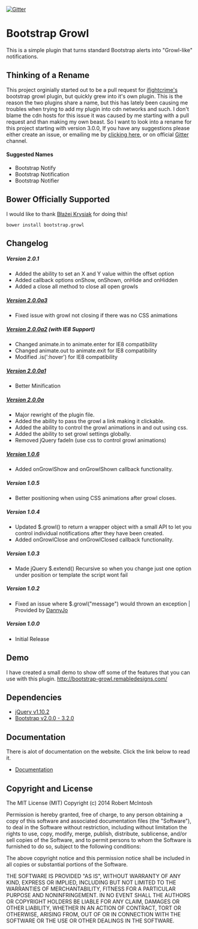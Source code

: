 [![Gitter](https://badges.gitter.im/Join%20Chat.svg)](https://gitter.im/mouse0270/bootstrap-growl?utm_source=badge&utm_medium=badge&utm_campaign=pr-badge&utm_content=badge)
# Bootstrap Growl
This is a simple plugin that turns standard Bootstrap alerts into "Growl-like" notifications.

## Thinking of a Rename
This project orginially started out to be a pull request for [ifightcrime's](https://github.com/ifightcrime/bootstrap-growl) bootstrap growl plugin, but quickly grew into it's own plugin. This is the reason the two plugins share a name, but this has lately been causing me troubles when trying to add my plugin into cdn networks and such. I don't blame the cdn hosts for this issue it was caused by me starting with a pull request and than making my own beast. So I want to look into a rename for this project starting with version 3.0.0, If you have any suggestions please either create an issue, or emailing me by [clicking here](mailto://rmcintosh@remabledesigns.com), or on official [Gitter](https://gitter.im/mouse0270/bootstrap-growl) channel.

#### Suggested Names
- Bootstrap Notify
- Bootstrap Notification
- Bootstrap Notifier


## Bower Officially Supported
I would like to thank [Błażej Krysiak](https://github.com/IjinPL) for doing this!
```
bower install bootstrap.growl 
```

## Changelog
##### Version 2.0.1
- Added the ability to set an X and Y value within the offset option
- Added callback options onShow, onShown, onHide and onHidden
- Added a close all method to close all open growls

##### [Version 2.0.0a3](http://bootstrap-growl.remabledesigns.com/2.0.0a3/)
- Fixed issue with growl not closing if there was no CSS animations

##### [Version 2.0.0a2](http://bootstrap-growl.remabledesigns.com/2.0.0a2/) (with IE8 Support)
- Changed animate.in to animate.enter for IE8 compatibility
- Changed animate.out to animate.exit for IE8 compatibility
- Modified .is(':hover') for IE8 compatibility

##### [Version 2.0.0a1](http://bootstrap-growl.remabledesigns.com/2.0.0a1/)
- Better Minification

##### [Version 2.0.0a](http://bootstrap-growl.remabledesigns.com/2.0.0a1/)
- Major rewright of the plugin file.
- Added the ability to pass the growl a link making it clickable.
- Added the ability to control the growl animations in and out using css.
- Added the ability to set growl settings globally.
- Removed jQuery fadeIn (use css to control growl animations)

##### [Version 1.0.6](http://bootstrap-growl.remabledesigns.com/1.0.6/)
- Added onGrowlShow and onGrowlShown callback functionality.

##### Version 1.0.5
- Better positioning when using CSS animations after growl closes.

##### Version 1.0.4
- Updated $.growl() to return a wrapper object with a small API to let you control individual notifications after they have been created.
- Added onGrowlClose and onGrowlClosed callback functionality.

##### Version 1.0.3
- Made jQuery $.extend() Recursive so when you change just one option under position or template the script wont fail

##### Version 1.0.2
- Fixed an issue where $.growl("message") would thrown an exception | Provided by [DannyJo](https://github.com/DannyJo/bootstrap-growl)

##### Version 1.0.0
- Initial Release

## Demo
I have created a small demo to show off some of the features that you can use with this plugin. http://bootstrap-growl.remabledesigns.com/

## Dependencies
- [jQuery v1.10.2](http://jquery.com/)
- [Bootstrap v2.0.0 - 3.2.0](http://getbootstrap.com/)


## Documentation
There is alot of documentation on the website. Click the link below to read it.
- [Documentation](http://bootstrap-growl.remabledesigns.com/#growl-documentation)

## Copyright and License
The MIT License (MIT)
Copyright (c) 2014 Robert McIntosh

Permission is hereby granted, free of charge, to any person obtaining a copy of
this software and associated documentation files (the "Software"), to deal in
the Software without restriction, including without limitation the rights to
use, copy, modify, merge, publish, distribute, sublicense, and/or sell copies of
the Software, and to permit persons to whom the Software is furnished to do so,
subject to the following conditions:

The above copyright notice and this permission notice shall be included in all
copies or substantial portions of the Software.

THE SOFTWARE IS PROVIDED "AS IS", WITHOUT WARRANTY OF ANY KIND, EXPRESS OR
IMPLIED, INCLUDING BUT NOT LIMITED TO THE WARRANTIES OF MERCHANTABILITY, FITNESS
FOR A PARTICULAR PURPOSE AND NONINFRINGEMENT. IN NO EVENT SHALL THE AUTHORS OR
COPYRIGHT HOLDERS BE LIABLE FOR ANY CLAIM, DAMAGES OR OTHER LIABILITY, WHETHER
IN AN ACTION OF CONTRACT, TORT OR OTHERWISE, ARISING FROM, OUT OF OR IN
CONNECTION WITH THE SOFTWARE OR THE USE OR OTHER DEALINGS IN THE SOFTWARE.
